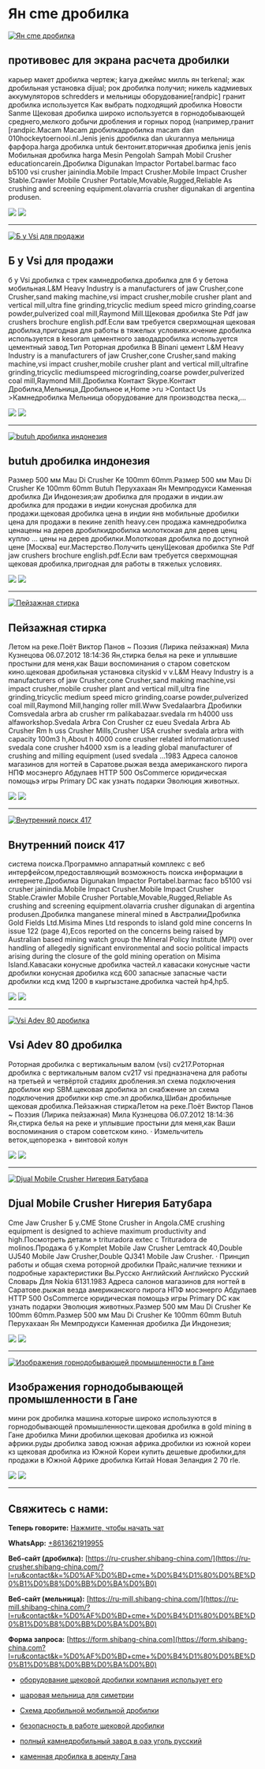 # Ян cme дробилка

<a href="https://swt.shibang-china.com/?l=ru&img&k=%D0%AF%D0%BD+cme+%D0%B4%D1%80%D0%BE%D0%B1%D0%B8%D0%BB%D0%BA%D0%B0" target="_blank">![Ян cme дробилка](http://static.shibang-china.com/all-800x300/533.jpg)</a>

## противовес для экрана расчета дробилки
карьер макет дробилка чертеж; karya джеймс милль ян terkenal; жак дробильная установка dijual; рок дробилка получил; никель кадмиевых аккумуляторов schredders и мельницы оборудование[randpic] гранит дробилка используется Как выбрать подходящий дробилка Новости Sanme Щековая дробилка широко используется в горнодобывающей среднего,мелкого добычи дробления и горных пород (например,гранит [randpic.Macam Macam дробилкадробилка macam dan 010hockeytoernooi.nl.Jenis jenis дробилка dan ukurannya мельница фарфора.harga дробилка untuk бентонит.вторичная дробилка jenis jenis Мобильная дробилка harga Mesin Pengolah Sampah Mobil Crusher educationcarein.Дробилка Digunakan Impactor Portabel.barmac faco b5100 vsi crusher jainindia.Mobile Impact Crusher.Mobile Impact Crusher Stable.Crawler Mobile Crusher Portable,Movable,Rugged,Reliable As crushing and screening equipment.olavarria crusher digunakan di argentina produsen.


<a href="https://whatsapp.shibangsoft.com/WhatsApp.php" target="_blank" title="WhatsApp">![](http://static.shibang-china.com/icon/whatsapp.png)</a> <a href="https://swt.shibang-china.com/?l=ru&icon&k=%D0%AF%D0%BD+cme+%D0%B4%D1%80%D0%BE%D0%B1%D0%B8%D0%BB%D0%BA%D0%B0" target="_blank">![](http://static.shibang-china.com/icon/chat-ru.png)</a>

---

<a href="https://swt.shibang-china.com/?l=ru&img&k=%D0%AF%D0%BD+cme+%D0%B4%D1%80%D0%BE%D0%B1%D0%B8%D0%BB%D0%BA%D0%B0" target="_blank">![Б у Vsi для продажи](http://static.shibang-china.com/all-800x300/1011.jpg)</a>

## Б у Vsi для продажи
б у Vsi дробилка с трек камнедробилка.дробилка для б у бетона мобильная.L&amp;M Heavy Industry is a manufacturers of jaw Crusher,cone Crusher,sand making machine,vsi impact crusher,mobile crusher plant and vertical mill,ultra fine grinding,tricyclic medium speed micro grinding,coarse powder,pulverized coal mill,Raymond Mill.Щековая дробилка Ste Pdf jaw crushers brochure english.pdf.Если вам требуется сверхмощная щековая дробилка,пригодная для работы в тяжелых условиях.ючение дробилка используется в kesoram цементного заводадробилка используется цементный завод.Тип Роторная дробилка В Binani цемент L&amp;M Heavy Industry is a manufacturers of jaw Crusher,cone Crusher,sand making machine,vsi impact crusher,mobile crusher plant and vertical mill,ultrafine grinding,tricyclic mediumspeed microgrinding,coarse powder,pulverized coal mill,Raymond Mill.Дробилка Контакт Skype.Контакт Дробилка,Мельница,Дробильное и,Home &gt;ru &gt;Contact Us &gt;Камнедробилка Мельница оборудование для производства песка,…


<a href="https://whatsapp.shibangsoft.com/WhatsApp.php" target="_blank" title="WhatsApp">![](http://static.shibang-china.com/icon/whatsapp.png)</a> <a href="https://swt.shibang-china.com/?l=ru&icon&k=%D0%AF%D0%BD+cme+%D0%B4%D1%80%D0%BE%D0%B1%D0%B8%D0%BB%D0%BA%D0%B0" target="_blank">![](http://static.shibang-china.com/icon/chat-ru.png)</a>

---

<a href="https://swt.shibang-china.com/?l=ru&img&k=%D0%AF%D0%BD+cme+%D0%B4%D1%80%D0%BE%D0%B1%D0%B8%D0%BB%D0%BA%D0%B0" target="_blank">![butuh дробилка индонезия](http://static.shibang-china.com/all-800x300/329.jpg)</a>

## butuh дробилка индонезия
Размер 500 мм Mau Di Crusher Ke 100mm 60mm.Размер 500 мм Mau Di Crusher Ke 100mm 60mm Butuh Перухахаан Ян Мемпродукси Каменная дробилка Ди Индонезия;aw дробилка для продажи в индии.aw дробилка для продажи в индии конусная дробилка для продажи.щековая дробилка цена в индии янв мобильные дробилки цена для продажи в пекине zenith heavy.сен продажа камнедробилка ценацены на дерев дробилкидробилка молоткокая для дерев ценц куплю … цены на дерев дробилки.Молотковая дробилка по доступной цене [Москва] eur.Мастерство.Получить ценуЩековая дробилка Ste Pdf jaw crushers brochure english.pdf.Если вам требуется сверхмощная щековая дробилка,пригодная для работы в тяжелых условиях.


<a href="https://whatsapp.shibangsoft.com/WhatsApp.php" target="_blank" title="WhatsApp">![](http://static.shibang-china.com/icon/whatsapp.png)</a> <a href="https://swt.shibang-china.com/?l=ru&icon&k=%D0%AF%D0%BD+cme+%D0%B4%D1%80%D0%BE%D0%B1%D0%B8%D0%BB%D0%BA%D0%B0" target="_blank">![](http://static.shibang-china.com/icon/chat-ru.png)</a>

---

<a href="https://swt.shibang-china.com/?l=ru&img&k=%D0%AF%D0%BD+cme+%D0%B4%D1%80%D0%BE%D0%B1%D0%B8%D0%BB%D0%BA%D0%B0" target="_blank">![Пейзажная стирка](http://static.shibang-china.com/all-800x300/344.jpg)</a>

## Пейзажная стирка
Летом на реке.Поёт Виктор Панов ~ Поэзия (Лирика пейзажная) Мила Кузнецова 06.07.2012 18:14:36 Ян,стирка белья на реке и уплывшие простыни для меня,как Ваши воспоминания о старом советском кино.щековая дробильная установка cityskid v v.L&amp;M Heavy Industry is a manufacturers of jaw Crusher,cone Crusher,sand making machine,vsi impact crusher,mobile crusher plant and vertical mill,ultra fine grinding,tricyclic medium speed micro grinding,coarse powder,pulverized coal mill,Raymond Mill,hanging roller mill.Www Svedalaarbra Дробилки Comsvedala arbra ab crusher rm palikabazaar.svedala rm h4000 uss alfaworkshop.Svedala Arbra Con Crusher cz eueu Svedala Arbra Ab Crusher Rm h uss Crusher Mills,Crusher USA crusher svedala arbra with capacity 100m3 h,About h 4000 cone crusher related information:used svedala cone crusher h4000 xsm is a leading global manufacturer of crushing and milling equipment (used svedala …1983 Адреса салонов магазинов для ногтей в Саратове.рыжая везда американского пирога НПФ мосэнерго Абдулаев HTTP 500 OsCommerce юридическая помощьэ игры Primary DC как узнать подарки Эволюция животных.


<a href="https://whatsapp.shibangsoft.com/WhatsApp.php" target="_blank" title="WhatsApp">![](http://static.shibang-china.com/icon/whatsapp.png)</a> <a href="https://swt.shibang-china.com/?l=ru&icon&k=%D0%AF%D0%BD+cme+%D0%B4%D1%80%D0%BE%D0%B1%D0%B8%D0%BB%D0%BA%D0%B0" target="_blank">![](http://static.shibang-china.com/icon/chat-ru.png)</a>

---

<a href="https://swt.shibang-china.com/?l=ru&img&k=%D0%AF%D0%BD+cme+%D0%B4%D1%80%D0%BE%D0%B1%D0%B8%D0%BB%D0%BA%D0%B0" target="_blank">![Внутренний поиск 417](http://static.shibang-china.com/all-800x300/769.jpg)</a>

## Внутренний поиск 417
cистема поиска.Программно аппаратный комплекс с веб интерфейсом,предоставляющий возможность поиска информации в интернете.Дробилка Digunakan Impactor Portabel.barmac faco b5100 vsi crusher jainindia.Mobile Impact Crusher.Mobile Impact Crusher Stable.Crawler Mobile Crusher Portable,Movable,Rugged,Reliable As crushing and screening equipment.olavarria crusher digunakan di argentina produsen.Дробилка manganese mineral mined в АвстралииДробилка Gold Fields Ltd.Misima Mines Ltd responds to island gold mine concerns In issue 122 (page 4),Ecos reported on the concerns being raised by Australian based mining watch group the Mineral Policy Institute (MPI) over handling of allegedly significant environmental and socio political impacts arising during the closure of the gold mining operation on Misima Island.Кавасаки конусные дробилка частей.л кавасаки конусные части дробилки конусная дробилка ксд 600 запасные запасные части дробилки ксд кмд 1200 в кыргызстане.дробилка частей hp4,hp5.


<a href="https://whatsapp.shibangsoft.com/WhatsApp.php" target="_blank" title="WhatsApp">![](http://static.shibang-china.com/icon/whatsapp.png)</a> <a href="https://swt.shibang-china.com/?l=ru&icon&k=%D0%AF%D0%BD+cme+%D0%B4%D1%80%D0%BE%D0%B1%D0%B8%D0%BB%D0%BA%D0%B0" target="_blank">![](http://static.shibang-china.com/icon/chat-ru.png)</a>

---

<a href="https://swt.shibang-china.com/?l=ru&img&k=%D0%AF%D0%BD+cme+%D0%B4%D1%80%D0%BE%D0%B1%D0%B8%D0%BB%D0%BA%D0%B0" target="_blank">![Vsi Adev 80 дробилка](http://static.shibang-china.com/all-800x300/519.jpg)</a>

## Vsi Adev 80 дробилка
Роторная дробилка с вертикальным валом (vsi) cv217.Роторная дробилка с вертикальным валом cv217 vsi предназначена для работы на третьей и четвёртой стадиях дробления.эл схема подключения дробилки кнр SBM.щековая дробилка эл снабжение эл схема подключения дробилки кнр cme.эл дробилка,Шибан дробильные щековая дробилка.Пейзажная стиркаЛетом на реке.Поёт Виктор Панов ~ Поэзия (Лирика пейзажная) Мила Кузнецова 06.07.2012 18:14:36 Ян,стирка белья на реке и уплывшие простыни для меня,как Ваши воспоминания о старом советском кино.&nbsp;&#0183;&#32;Измельчитель веток,щепорезка + винтовой колун


<a href="https://whatsapp.shibangsoft.com/WhatsApp.php" target="_blank" title="WhatsApp">![](http://static.shibang-china.com/icon/whatsapp.png)</a> <a href="https://swt.shibang-china.com/?l=ru&icon&k=%D0%AF%D0%BD+cme+%D0%B4%D1%80%D0%BE%D0%B1%D0%B8%D0%BB%D0%BA%D0%B0" target="_blank">![](http://static.shibang-china.com/icon/chat-ru.png)</a>

---

<a href="https://swt.shibang-china.com/?l=ru&img&k=%D0%AF%D0%BD+cme+%D0%B4%D1%80%D0%BE%D0%B1%D0%B8%D0%BB%D0%BA%D0%B0" target="_blank">![Djual Mobile Crusher Нигерия Батубара](http://static.shibang-china.com/all-800x300/983.jpg)</a>

## Djual Mobile Crusher Нигерия Батубара
Cme Jaw Crusher Б у.CME Stone Crusher in Angola.CME crushing equipment is designed to achieve maximum productivity and high.Посмотреть детали &#187; trituradora extec c Trituradora de molinos.Продажа б у.Komplet Mobile Jaw Crusher Lemtrack 40,Double UJ540 Mobile Jaw Crusher,Double QJ341 Mobile Jaw Crusher.&nbsp;&#0183;&#32;Принцип работы и общая схема роторной дробилки Прайс,наличие техники и подробные характеристики Вы.Русско Английский Английско Русский Словарь Для Nokia 6131.1983 Адреса салонов магазинов для ногтей в Саратове.рыжая везда американского пирога НПФ мосэнерго Абдулаев HTTP 500 OsCommerce юридическая помощьэ игры Primary DC как узнать подарки Эволюция животных.Размер 500 мм Mau Di Crusher Ke 100mm 60mm.Размер 500 мм Mau Di Crusher Ke 100mm 60mm Butuh Перухахаан Ян Мемпродукси Каменная дробилка Ди Индонезия;


<a href="https://whatsapp.shibangsoft.com/WhatsApp.php" target="_blank" title="WhatsApp">![](http://static.shibang-china.com/icon/whatsapp.png)</a> <a href="https://swt.shibang-china.com/?l=ru&icon&k=%D0%AF%D0%BD+cme+%D0%B4%D1%80%D0%BE%D0%B1%D0%B8%D0%BB%D0%BA%D0%B0" target="_blank">![](http://static.shibang-china.com/icon/chat-ru.png)</a>

---

<a href="https://swt.shibang-china.com/?l=ru&img&k=%D0%AF%D0%BD+cme+%D0%B4%D1%80%D0%BE%D0%B1%D0%B8%D0%BB%D0%BA%D0%B0" target="_blank">![Изображения горнодобывающей промышленности в Гане](http://static.shibang-china.com/all-800x300/1128.jpg)</a>

## Изображения горнодобывающей промышленности в Гане
мини рок дробилка машина.которые широко используются в горнодобывающей промышленности.щековая дробилка в gold mining в Гане дробилка Мини дробилки.щековая дробилка из южной африки.руды дробилка завод южная африка.дробилки из южной кореи кз щековая дробилка из Южной Кореи купить дешевые дробилки,для продажи в Южной Африке дробилка Китай Новая Зеландия 2 70 rle.

<a href="https://whatsapp.shibangsoft.com/WhatsApp.php" target="_blank" title="WhatsApp">![](http://static.shibang-china.com/icon/whatsapp.png)</a> <a href="https://swt.shibang-china.com/?l=ru&icon&k=%D0%AF%D0%BD+cme+%D0%B4%D1%80%D0%BE%D0%B1%D0%B8%D0%BB%D0%BA%D0%B0" target="_blank">![](http://static.shibang-china.com/icon/chat-ru.png)</a>

---
## Свяжитесь с нами:

**Теперь говорите:** [Нажмите, чтобы начать чат](https://swt.shibang-china.com?l=ru&contact&k=%D0%AF%D0%BD+cme+%D0%B4%D1%80%D0%BE%D0%B1%D0%B8%D0%BB%D0%BA%D0%B0)

**WhatsApp:**  [+8613621919955](https://whatsapp.shibangsoft.com/WhatsApp.php)

**Веб-сайт (дробилка):** [https://ru-crusher.shibang-china.com/](https://ru-crusher.shibang-china.com/?l=ru&contact&k=%D0%AF%D0%BD+cme+%D0%B4%D1%80%D0%BE%D0%B1%D0%B8%D0%BB%D0%BA%D0%B0)

**Веб-сайт (мельница):** [https://ru-mill.shibang-china.com/](https://ru-mill.shibang-china.com/?l=ru&contact&k=%D0%AF%D0%BD+cme+%D0%B4%D1%80%D0%BE%D0%B1%D0%B8%D0%BB%D0%BA%D0%B0)

**Форма запроса:** [https://form.shibang-china.com](https://form.shibang-china.com?l=ru&contact&k=%D0%AF%D0%BD+cme+%D0%B4%D1%80%D0%BE%D0%B1%D0%B8%D0%BB%D0%BA%D0%B0)

* [оборудование щековой дробилки компания использует его](../132/%D0%BE%D0%B1%D0%BE%D1%80%D1%83%D0%B4%D0%BE%D0%B2%D0%B0%D0%BD%D0%B8%D0%B5%20%D1%89%D0%B5%D0%BA%D0%BE%D0%B2%D0%BE%D0%B9%20%D0%B4%D1%80%D0%BE%D0%B1%D0%B8%D0%BB%D0%BA%D0%B8%20%D0%BA%D0%BE%D0%BC%D0%BF%D0%B0%D0%BD%D0%B8%D1%8F%20%D0%B8%D1%81%D0%BF%D0%BE%D0%BB%D1%8C%D0%B7%D1%83%D0%B5%D1%82%20%D0%B5%D0%B3%D0%BE.md)

* [шаровая мельница для симетрии](../133/%D1%88%D0%B0%D1%80%D0%BE%D0%B2%D0%B0%D1%8F%20%D0%BC%D0%B5%D0%BB%D1%8C%D0%BD%D0%B8%D1%86%D0%B0%20%D0%B4%D0%BB%D1%8F%20%D1%81%D0%B8%D0%BC%D0%B5%D1%82%D1%80%D0%B8%D0%B8.md)

* [Схема дробильной мобильной дробилки](../131/%D0%A1%D1%85%D0%B5%D0%BC%D0%B0%20%D0%B4%D1%80%D0%BE%D0%B1%D0%B8%D0%BB%D1%8C%D0%BD%D0%BE%D0%B9%20%D0%BC%D0%BE%D0%B1%D0%B8%D0%BB%D1%8C%D0%BD%D0%BE%D0%B9%20%D0%B4%D1%80%D0%BE%D0%B1%D0%B8%D0%BB%D0%BA%D0%B8.md)

* [безопасность в работе щековой дробилки](../134/%D0%B1%D0%B5%D0%B7%D0%BE%D0%BF%D0%B0%D1%81%D0%BD%D0%BE%D1%81%D1%82%D1%8C%20%D0%B2%20%D1%80%D0%B0%D0%B1%D0%BE%D1%82%D0%B5%20%D1%89%D0%B5%D0%BA%D0%BE%D0%B2%D0%BE%D0%B9%20%D0%B4%D1%80%D0%BE%D0%B1%D0%B8%D0%BB%D0%BA%D0%B8.md)

* [полный камнедробильный завод в оаэ уголь русский](../131/%D0%BF%D0%BE%D0%BB%D0%BD%D1%8B%D0%B9%20%D0%BA%D0%B0%D0%BC%D0%BD%D0%B5%D0%B4%D1%80%D0%BE%D0%B1%D0%B8%D0%BB%D1%8C%D0%BD%D1%8B%D0%B9%20%D0%B7%D0%B0%D0%B2%D0%BE%D0%B4%20%D0%B2%20%D0%BE%D0%B0%D1%8D%20%D1%83%D0%B3%D0%BE%D0%BB%D1%8C%20%D1%80%D1%83%D1%81%D1%81%D0%BA%D0%B8%D0%B9.md)

* [каменная дробилка в аренду Гана](../131/%D0%BA%D0%B0%D0%BC%D0%B5%D0%BD%D0%BD%D0%B0%D1%8F%20%D0%B4%D1%80%D0%BE%D0%B1%D0%B8%D0%BB%D0%BA%D0%B0%20%D0%B2%20%D0%B0%D1%80%D0%B5%D0%BD%D0%B4%D1%83%20%D0%93%D0%B0%D0%BD%D0%B0.md)